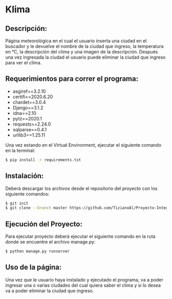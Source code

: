 # Klima

## Descripción:

Página meteorológica en el cual el usuario inserta una ciudad en el buscador y le
devuelve el nombre de la ciudad que ingreso, la temperatura en °C, la descripción del clima y una imagen
de la descripción.
Después una vez ingresada la ciudad el usuario puede eliminar la ciudad que ingreso para
ver el clima.

## Requerimientos para correr el programa:

  - asgiref==3.2.10
  - certifi==2020.6.20
  - chardet==3.0.4
  - Django==3.1.2
  - idna==2.10
  - pytz==2020.1
  - requests==2.24.0
  - sqlparse==0.4.1
  - urllib3==1.25.11

Una vez estando en el Virtual Environment, ejecutar el siguiente comando en la terminal:

```sh
$ pip install -r requirements.txt
```

## Instalación:

Deberá descargar los archivos desde el repositorio del proyecto con los siguiente comandos:

```sh
$ git init
$ git clone --branch master https://github.com/TizianoAl/Proyecto-Integrador-Django.git
```

## Ejecución del Proyecto:

Para ejecutar proyecto deberá ejecutar el siguiente comando en la ruta donde se encuentre el archivo manage.py:

```sh
$ python manage.py runserver
```

## Uso de la página:

Una vez que le usuario haya instalado y ejecutado el programa, va a poder ingresar una o varias ciudades
del cual quiera saber el clima y si lo desea va a poder eliminar la ciudad que ingreso.
